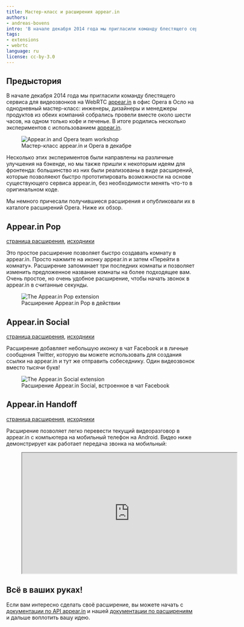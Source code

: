 ```yaml
---
title: Мастер-класс и расширения appear.in
authors:
- andreas-bovens
intro: 'В начале декабря 2014 года мы пригласили команду блестящего сервиса для видеозвонков на WebRTC [appear.in](https://appear.in/) в офис Opera в Осло на однодневный мастер-класс и, среди прочего, написали в этот день три крутых расширения для appear.in.'
tags:
- extensions
- webrtc
language: ru
license: cc-by-3.0
---
```


## Предыстория

В начале декабря 2014 года мы пригласили команду блестящего сервиса для видеозвонков на WebRTC [appear.in](https://appear.in/) в офис Opera в Осло на однодневный мастер-класс: инженеры, дизайнеры и менеджеры продуктов из обеих компаний собрались провели вместе около шести часов, на одном только кофе и печенье. В итоге родились несколько экспериментов с использованием [appear.in](https://appear.in/).

<figure block="figure">
	<img elem="media" src="{{ page.id }}/panorama.jpg" alt="Appear.in and Opera team workshop">
	<figcaption elem="caption">Мастер-класс appear.in и Opera в декабре</figcaption>
</figure>

Несколько этих экспериментов были направлены на различные улучшения на бэкенде, но мы также пришли к некоторым идеям для фронтенда: большинство из них были реализованы в виде расширений, которые позволяеют быстро прототипировать возможности на основе существующего сервиса appear.in, без необходимости менять что-то в оригинальном коде.

Мы немного причесали получившиеся расширения и опубликовали их в каталоге расширений Opera. Ниже их обзор.

## Appear.in Pop

[страница расширения](https://addons.opera.com/extensions/details/appearin-pop/), [исходники](https://github.com/operasoftware/appearin-pop)

Это простое расширение позволяет быстро создавать комнату в appear.in. Просто нажмите на иконку appear.in и затем «Перейти в комнату». Расширение запоминает три последних комнаты и позволяет изменить предложенное название комнаты на более подходящее вам. Очень простое, но очень удобное расширение, чтобы начать звонок в appear.in в считанные секунды.

<figure block="figure">
	<img elem="media" src="{{ page.id }}/pop.jpg" alt="The Appear.in Pop extension">
	<figcaption elem="caption">Расширение Appear.in Pop в действии</figcaption>
</figure>

## Appear.in Social

[страница расширения](https://addons.opera.com/extensions/details/appearin-social/), [исходники](https://github.com/operasoftware/appearin-social)

Расширение добавляет небольшую иконку в чат Facebook и в личные сообщения Twitter, которую вы можете использовать для создания ссылки на appear.in и тут же отправить собеседнику. Один видеозвонок вместо тысячи букв!

<figure block="figure">
	<img elem="media" src="{{ page.id }}/social.jpg" alt="The Appear.in Social extension">
	<figcaption elem="caption">Расширение Appear.in Social, встроенное в чат Facebook</figcaption>
</figure>

## Appear.in Handoff

[страница расширения](https://addons.opera.com/extensions/details/appearin-handoff/), [исходники](https://github.com/operasoftware/appearin-handoff)

Расширение позволяет легко перевести текущий видеоразговор в appear.in с компьютера на мобильный телефон на Android. Видео ниже демонстрирует как работает передача звонка на мобильный:

<figure block="figure">
	<iframe src="https://www.youtube.com/embed/d7hQIgj13UE" width="570" height="320" allowfullscreen elem="media"></iframe>
</figure>

## Всё в ваших руках!

Если вам интересно сделать своё расширение, вы можете начать с [документации по API appear.in](https://developer.appear.in/) и нашей [документации по расширениям](https://dev.opera.com/extensions) и дальше воплотить вашу идею.
